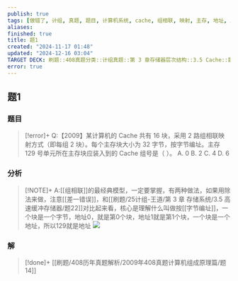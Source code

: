 ```yaml
---
publish: true
tags: [做错了, 计组, 真题, 题目, 计算机系统, cache, 组相联, 映射, 主存, 地址, 虚拟化]
aliases: 
finished: true
title: 题1
created: "2024-11-17 01:48"
updated: "2024-12-16 03:04"
TARGET DECK: 刷题::408真题分类::计组真题::第 3 章存储器层次结构::3.5 Cache::题1
error: true
---
```

## 题1
### 题目
> [!error]+
> Q:【2009】某计算机的 Cache 共有 16 块，采用 2 路组相联映射方式（即每组 2 块）。每个主存块大小为 32 字节，按字节编址。主存 129 号单元所在主存块应装入到的 Cache 组号是（ ）。
> A. 0
> B. 2
> C. 4
> D. 6
### 分析
> [!NOTE]+
> A:[[组相联]]的最经典模型，一定要掌握，有两种做法，如果用除法来做，注意[[差一错误]]，和[[刷题/25计组-王道/第 3 章 存储系统/3.5 高速缓冲存储器/题22]]对比起来看，核心是理解什么叫做按[[字节编址]]，一个块是一个字节，地址0，就是第0个块，地址1就是第1个块，一个块是一个地址，所以129就是地址
> ![](https://img.hwenyi.live/202412021231303.webp)
### 解
> [!done]+
> [[刷题/408历年真题解析/2009年408真题计算机组成原理篇/题14]]